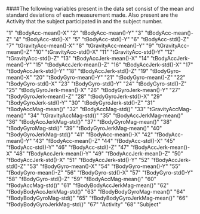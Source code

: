 ####The following variables present in the data set consist of the mean and standard deviations of each measurement made. Also present are the Activity that the subject participated in and the subject number.

"1"	"tBodyAcc-mean()-X"
"2"	"tBodyAcc-mean()-Y"
"3"	"tBodyAcc-mean()-Z"
"4"	"tBodyAcc-std()-X"
"5"	"tBodyAcc-std()-Y"
"6"	"tBodyAcc-std()-Z"
"7"	"tGravityAcc-mean()-X"
"8"	"tGravityAcc-mean()-Y"
"9"	"tGravityAcc-mean()-Z"
"10"	"tGravityAcc-std()-X"
"11"	"tGravityAcc-std()-Y"
"12"	"tGravityAcc-std()-Z"
"13"	"tBodyAccJerk-mean()-X"
"14"	"tBodyAccJerk-mean()-Y"
"15"	"tBodyAccJerk-mean()-Z"
"16"	"tBodyAccJerk-std()-X"
"17"	"tBodyAccJerk-std()-Y"
"18"	"tBodyAccJerk-std()-Z"
"19"	"tBodyGyro-mean()-X"
"20"	"tBodyGyro-mean()-Y"
"21"	"tBodyGyro-mean()-Z"
"22"	"tBodyGyro-std()-X"
"23"	"tBodyGyro-std()-Y"
"24"	"tBodyGyro-std()-Z"
"25"	"tBodyGyroJerk-mean()-X"
"26"	"tBodyGyroJerk-mean()-Y"
"27"	"tBodyGyroJerk-mean()-Z"
"28"	"tBodyGyroJerk-std()-X"
"29"	"tBodyGyroJerk-std()-Y"
"30"	"tBodyGyroJerk-std()-Z"
"31"	"tBodyAccMag-mean()"
"32"	"tBodyAccMag-std()"
"33"	"tGravityAccMag-mean()"
"34"	"tGravityAccMag-std()"
"35"	"tBodyAccJerkMag-mean()"
"36"	"tBodyAccJerkMag-std()"
"37"	"tBodyGyroMag-mean()"
"38"	"tBodyGyroMag-std()"
"39"	"tBodyGyroJerkMag-mean()"
"40"	"tBodyGyroJerkMag-std()"
"41"	"fBodyAcc-mean()-X"
"42"	"fBodyAcc-mean()-Y"
"43"	"fBodyAcc-mean()-Z"
"44"	"fBodyAcc-std()-X"
"45"	"fBodyAcc-std()-Y"
"46"	"fBodyAcc-std()-Z"
"47"	"fBodyAccJerk-mean()-X"
"48"	"fBodyAccJerk-mean()-Y"
"49"	"fBodyAccJerk-mean()-Z"
"50"	"fBodyAccJerk-std()-X"
"51"	"fBodyAccJerk-std()-Y"
"52"	"fBodyAccJerk-std()-Z"
"53"	"fBodyGyro-mean()-X"
"54"	"fBodyGyro-mean()-Y"
"55"	"fBodyGyro-mean()-Z"
"56"	"fBodyGyro-std()-X"
"57"	"fBodyGyro-std()-Y"
"58"	"fBodyGyro-std()-Z"
"59"	"fBodyAccMag-mean()"
"60"	"fBodyAccMag-std()"
"61"	"fBodyBodyAccJerkMag-mean()"
"62"	"fBodyBodyAccJerkMag-std()"
"63"	"fBodyBodyGyroMag-mean()"
"64"	"fBodyBodyGyroMag-std()"
"65"	"fBodyBodyGyroJerkMag-mean()"
"66"	"fBodyBodyGyroJerkMag-std()"
"67"	"Activity"
"68"	"Subject"
